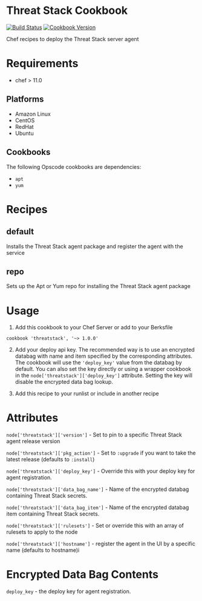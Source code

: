 Threat Stack Cookbook
================

[![Build Status](https://travis-ci.org/threatstack/threatstack-chef.svg?branch=master)][travis]
[![Cookbook Version](http://img.shields.io/cookbook/v/threatstack.svg)][cookbook]

[travis]: https://travis-ci.org/threatstack/threatstack-chef
[cookbook]: https://supermarket.chef.io/cookbooks/threatstack


Chef recipes to deploy the Threat Stack server agent

Requirements
============
- chef > 11.0

Platforms
---------

* Amazon Linux
* CentOS
* RedHat
* Ubuntu

Cookbooks
---------

The following Opscode cookbooks are dependencies:

* `apt`
* `yum`


Recipes
=======

default
-------
Installs the Threat Stack agent package and register the agent with the service

repo
--------
Sets up the Apt or Yum repo for installing the Threat Stack agent package

Usage
=====

1. Add this cookbook to your Chef Server or add to your Berksfile
  ```
  cookbook 'threatstack', '~> 1.0.0'
  ```

2. Add your deploy api key. The recommended way is to use an encrypted databag
with name and item specified by the corresponding attributes. The cookbook will
use the `'deploy_key'` value from the databag by default.
You can also set the key directly or using a wrapper cookbook in the `node['threatstack']['deploy_key']` attribute.
Setting the key will disable the encrypted data bag lookup.

3. Add this recipe to your runlist or include in another recipe

Attributes
==========

`node['threatstack']['version']` - Set to pin to a specific Threat Stack agent release version

`node['threatstack']['pkg_action']` - Set to `:upgrade` if you want to take the latest release (defaults to `:install`)

`node['threatstack']['deploy_key']` - Override this with your deploy key for agent registration.

`node['threatstack']['data_bag_name']` - Name of the encrypted databag containing Threat Stack secrets.

`node['threatstack']['data_bag_item']` - Name of the encrypted databag item containing Threat Stack secrets.

`node['threatstack']['rulesets']` - Set or override this with an array of rulesets to apply to the node

`node['threatstack']['hostname']` - register the agent in the UI by a specific name (defaults to hostname)i

Encrypted Data Bag Contents
===========================
`deploy_key` - the deploy key for agent registration.
